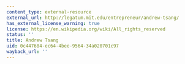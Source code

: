 ```yaml
---
content_type: external-resource
external_url: http://legatum.mit.edu/entrepreneur/andrew-tsang/
has_external_license_warning: true
license: https://en.wikipedia.org/wiki/All_rights_reserved
status: ''
title: Andrew Tsang
uid: 0c447684-ec64-4bee-9564-34a020701c97
wayback_url: ''
---
```


